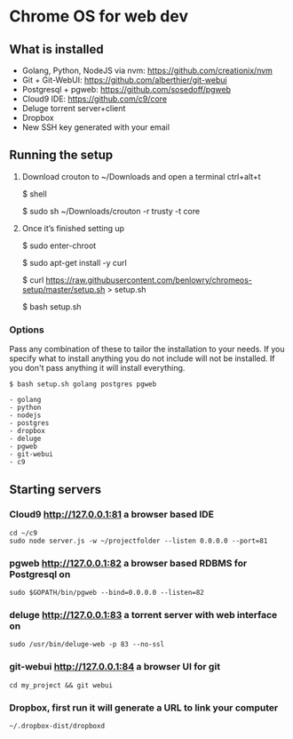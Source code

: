 # Chrome OS for web dev
    
## What is installed
- Golang, Python, NodeJS via nvm: https://github.com/creationix/nvm
- Git + Git-WebUI: https://github.com/alberthier/git-webui
- Postgresql + pgweb: https://github.com/sosedoff/pgweb
- Cloud9 IDE: https://github.com/c9/core
- Deluge torrent server+client
- Dropbox
- New SSH key generated with your email

## Running the setup
1) Download crouton to ~/Downloads and open a terminal ctrl+alt+t

    $ shell
    
    $ sudo sh ~/Downloads/crouton -r trusty -t core
    
2) Once it’s finished setting up

    $ sudo enter-chroot
    
    $ sudo apt-get install -y curl
    
    $ curl https://raw.githubusercontent.com/benlowry/chromeos-setup/master/setup.sh > setup.sh 
    
    $ bash setup.sh
    
### Options
Pass any combination of these to tailor the installation to your needs.  If you specify what
to install anything you do not include will not be installed.  If you don't pass anything it
will install everything.

    $ bash setup.sh golang postgres pgweb

    - golang
    - python
    - nodejs
    - postgres
    - dropbox
    - deluge
    - pgweb
    - git-webui
    - c9
    
## Starting servers

### Cloud9 http://127.0.0.1:81 a browser based IDE 
    cd ~/c9
    sudo node server.js -w ~/projectfolder --listen 0.0.0.0 --port=81

### pgweb http://127.0.0.1:82 a browser based RDBMS for Postgresql on 
    sudo $GOPATH/bin/pgweb --bind=0.0.0.0 --listen=82
    
### deluge http://127.0.0.1:83 a torrent server with web interface on
    sudo /usr/bin/deluge-web -p 83 --no-ssl
    
### git-webui http://127.0.0.1:84 a browser UI for git
    cd my_project && git webui 
    
### Dropbox, first run it will generate a URL to link your computer
    ~/.dropbox-dist/dropboxd
